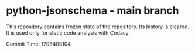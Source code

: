 # python-jsonschema - main branch

This repository contains frozen state of the repository.
Its history is cleared. It is used only for static code
analysis with Codacy.

Commit Time: 1708405104